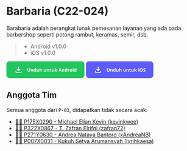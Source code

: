 # Barbaria (C22-024)

Barabaria adalah perangkat lunak pemesanan layanan yang ada pada barbershop seperti potong rambut, keramas, semir, dsb.

> - Android v1.0.0
> - iOS v1.0.0

[![android](./../img/android.png)](https://github.com)
[![ios](./../img/ios.png)](https://github.com)

## Anggota Tim

Semua anggota dari `P-03`, didapatkan tidak secara acak:

- [👨‍🎓 P175X0290 - Michael Elian Kevin (kevinkwee)](https://github.com/kevinkwee)
- [👨‍🎓 P322X0867 - T. Zafran Elrifqi (zafran72)](https://github.com/zafran72)
- [👩‍🎓 P271Y0630 - Andrea Nataya Bantoro (xAndreaNB)](https://github.com/xAndreaNB)
- [👨‍🎓 P007X0031 - Kukuh Setya Arumansyah (lyrihkaesa)](https://github.com/lyrihkaesa)
